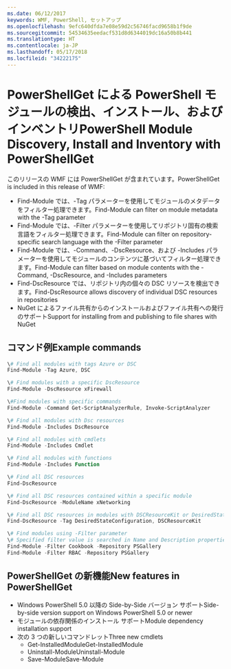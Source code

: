```yaml
---
ms.date: 06/12/2017
keywords: WMF, PowerShell, セットアップ
ms.openlocfilehash: 9efc640dfda7e08e59d2c56746facd9658b1f9de
ms.sourcegitcommit: 54534635eedacf531d8d6344019dc16a50b8b441
ms.translationtype: HT
ms.contentlocale: ja-JP
ms.lasthandoff: 05/17/2018
ms.locfileid: "34222175"
---
```

# <a name="powershell-module-discovery-install-and-inventory-with-powershellget"></a><span data-ttu-id="72af3-102">PowerShellGet による PowerShell モジュールの検出、インストール、およびインベントリ</span><span class="sxs-lookup"><span data-stu-id="72af3-102">PowerShell Module Discovery, Install and Inventory with PowerShellGet</span></span>

<span data-ttu-id="72af3-103">このリリースの WMF には PowerShellGet が含まれています。</span><span class="sxs-lookup"><span data-stu-id="72af3-103">PowerShellGet is included in this release of WMF:</span></span>
-   <span data-ttu-id="72af3-104">Find-Module では、-Tag パラメーターを使用してモジュールのメタデータをフィルター処理できます。</span><span class="sxs-lookup"><span data-stu-id="72af3-104">Find-Module can filter on module metadata with the -Tag parameter</span></span>
-   <span data-ttu-id="72af3-105">Find-Module では、-Filter パラメーターを使用してリポジトリ固有の検索言語をフィルター処理できます。</span><span class="sxs-lookup"><span data-stu-id="72af3-105">Find-Module can filter on repository-specific search language with the -Filter parameter</span></span>
-   <span data-ttu-id="72af3-106">Find-Module では、-Command、-DscResource、および -Includes パラメーターを使用してモジュールのコンテンツに基づいてフィルター処理できます。</span><span class="sxs-lookup"><span data-stu-id="72af3-106">Find-Module can filter based on module contents with the -Command, -DscResource, and -Includes parameters</span></span>
-   <span data-ttu-id="72af3-107">Find-DscResource では、リポジトリ内の個々の DSC リソースを検出できます。</span><span class="sxs-lookup"><span data-stu-id="72af3-107">Find-DscResource allows discovery of individual DSC resources in repositories</span></span>
-   <span data-ttu-id="72af3-108">NuGet によるファイル共有からのインストールおよびファイル共有への発行のサポート</span><span class="sxs-lookup"><span data-stu-id="72af3-108">Support for installing from and publishing to file shares with NuGet</span></span>

## <a name="example-commands"></a><span data-ttu-id="72af3-109">コマンド例</span><span class="sxs-lookup"><span data-stu-id="72af3-109">Example commands</span></span>
```powershell
\# Find all modules with tags Azure or DSC
Find-Module -Tag Azure, DSC

\# Find modules with a specific DscResource
Find-Module -DscResource xFirewall

\#Find modules with specific commands
Find-Module -Command Get-ScriptAnalyzerRule, Invoke-ScriptAnalyzer

\# Find all modules with Dsc resources
Find-Module -Includes DscResource

\# Find all modules with cmdlets
Find-Module -Includes Cmdlet

\# Find all modules with functions
Find-Module -Includes Function

\# Find all DSC resources
Find-DscResource

\# Find all DSC resources contained within a specific module
Find-DscResource -ModuleName xNetworking

\# Find all DSC resources in modules with DSCResourceKit or DesiredStateConfiguration
Find-DscResource -Tag DesiredStateConfiguration, DSCResourceKit

\# Find modules using -Filter parameter
\# Specified filter value is searched in Name and Description properties
Find-Module -Filter Cookbook -Repository PSGallery
Find-Module -Filter RBAC -Repository PSGallery
```

## <a name="new-features-in-powershellget"></a><span data-ttu-id="72af3-110">PowerShellGet の新機能</span><span class="sxs-lookup"><span data-stu-id="72af3-110">New features in PowerShellGet</span></span>
-   <span data-ttu-id="72af3-111">Windows PowerShell 5.0 以降の Side-by-Side バージョン サポート</span><span class="sxs-lookup"><span data-stu-id="72af3-111">Side-by-side version support on Windows PowerShell 5.0 or newer</span></span>
-   <span data-ttu-id="72af3-112">モジュールの依存関係のインストール サポート</span><span class="sxs-lookup"><span data-stu-id="72af3-112">Module dependency installation support</span></span>
-   <span data-ttu-id="72af3-113">次の 3 つの新しいコマンドレット</span><span class="sxs-lookup"><span data-stu-id="72af3-113">Three new cmdlets</span></span>
    -   <span data-ttu-id="72af3-114">Get-InstalledModule</span><span class="sxs-lookup"><span data-stu-id="72af3-114">Get-InstalledModule</span></span>
    -   <span data-ttu-id="72af3-115">Uninstall-Module</span><span class="sxs-lookup"><span data-stu-id="72af3-115">Uninstall-Module</span></span>
    -   <span data-ttu-id="72af3-116">Save-Module</span><span class="sxs-lookup"><span data-stu-id="72af3-116">Save-Module</span></span>
